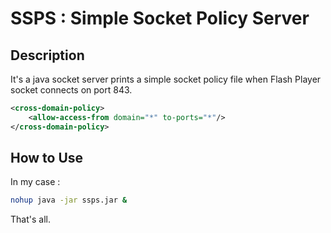 # SSPS : Simple Socket Policy Server

## Description
It's a java socket server prints a simple socket policy file when Flash Player socket connects on port 843.

``` XML
<cross-domain-policy>
    <allow-access-from domain="*" to-ports="*"/>
</cross-domain-policy>
```

## How to Use

In my case :

``` bash
nohup java -jar ssps.jar &
```

That's all.